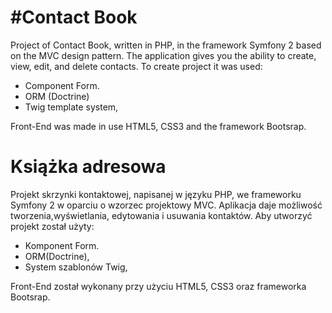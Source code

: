 #Contact Book
===========

Project of Contact Book, written in PHP, in the framework Symfony 2 based on the MVC design pattern.
The application gives you the ability to create, view, edit, and delete contacts. To create project it was used:
- Component Form.
- ORM (Doctrine)
- Twig template system,

Front-End was made in use HTML5, CSS3 and the framework Bootsrap.


Książka adresowa
===========

Projekt skrzynki kontaktowej, napisanej w języku PHP, we frameworku Symfony 2 w oparciu o wzorzec projektowy MVC.
Aplikacja daje możliwość tworzenia,wyświetlania, edytowania i usuwania kontaktów. Aby utworzyć projekt został użyty:
- Komponent Form.
- ORM(Doctrine),
- System szablonów Twig,

Front-End został wykonany przy użyciu HTML5, CSS3 oraz frameworka Bootsrap.
